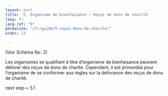 ```yaml
---
layout: post
title: '5. Organisme de bienfaisance : Reçus de dons de charité'
lang: fr
lang-ref: "5"
permalink: "/fr/guide/5-reçus-dons-de-charité/"
order: 13

---
```

(Voir Schéma No. 2)

Les organismes se qualifiant à titre d’organisme de bienfaisance peuvent délivrer des reçus de dons de charité. Cependant, il est primordial pour l’organisme de se conformer aux règles sur la délivrance des reçus de dons de charité.

next step = 5.1